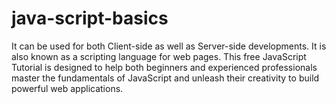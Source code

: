 # java-script-basics
It can be used for both Client-side as well as Server-side developments. It is also known as a scripting language for web pages. This free JavaScript Tutorial is designed to help both beginners and experienced professionals master the fundamentals of JavaScript and unleash their creativity to build powerful web applications.
